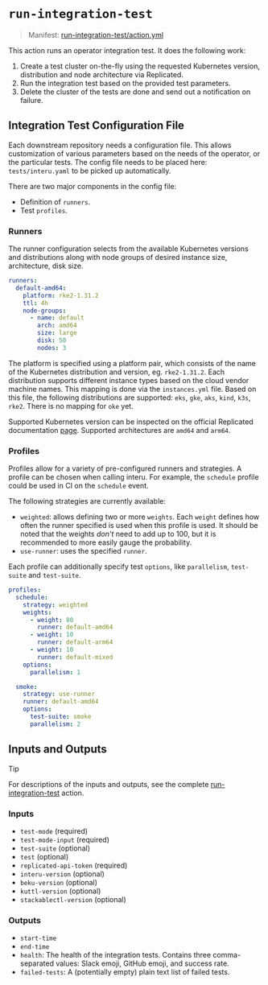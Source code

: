 # `run-integration-test`

> Manifest: [run-integration-test/action.yml][run-integration-test]

This action runs an operator integration test. It does the following work:

1. Create a test cluster on-the-fly using the requested Kubernetes version, distribution and node
   architecture via Replicated.
2. Run the integration test based on the provided test parameters.
3. Delete the cluster of the tests are done and send out a notification on failure.

## Integration Test Configuration File

Each downstream repository needs a configuration file. This allows customization of various
parameters based on the needs of the operator, or the particular tests. The config file needs to be
placed here: `tests/interu.yaml` to be picked up automatically.

There are two major components in the config file:

- Definition of `runners`.
- Test `profiles`.

### Runners

The runner configuration selects from the available Kubernetes versions and distributions along with
node groups of desired instance size, architecture, disk size.

```yaml
runners:
  default-amd64:
    platform: rke2-1.31.2
    ttl: 4h
    node-groups:
      - name: default
        arch: amd64
        size: large
        disk: 50
        nodes: 3
```

The platform is specified using a platform pair, which consists of the name of the Kubernetes
distribution and version, eg. `rke2-1.31.2`. Each distribution supports different instance types
based on the cloud vendor machine names. This mapping is done via the `instances.yml` file. Based
on this file, the following distributions are supported: `eks`, `gke`, `aks`, `kind`, `k3s`, `rke2`.
There is no mapping for `oke` yet.

Supported Kubernetes version can be inspected on the official Replicated documentation
[page][supported-clusters]. Supported architectures are `amd64` and `arm64`.

### Profiles

Profiles allow for a variety of pre-configured runners and strategies. A profile can be chosen when
calling interu. For example, the `schedule` profile could be used in CI on the `schedule` event.

The following strategies are currently available:

- `weighted`: allows defining two or more `weights`. Each `weight` defines how often the
  runner specified is used when this profile is used. It should be noted that the weights *don't*
  need to add up to 100, but it is recommended to more easily gauge the probability.
- `use-runner`: uses the specified `runner`.

Each profile can additionally specify test `options`, like `parallelism`, `test-suite` and
`test-suite`.

```yaml
profiles:
  schedule:
    strategy: weighted
    weights:
      - weight: 80
        runner: default-amd64
      - weight: 10
        runner: default-arm64
      - weight: 10
        runner: default-mixed
    options:
      parallelism: 1

  smoke:
    strategy: use-runner
    runner: default-amd64
    options:
      test-suite: smoke
      parallelism: 2
```

## Inputs and Outputs

> [!TIP]
> For descriptions of the inputs and outputs, see the complete [run-integration-test] action.

### Inputs

- `test-mode` (required)
- `test-mode-input` (required)
- `test-suite` (optional)
- `test` (optional)
- `replicated-api-token` (required)
- `interu-version` (optional)
- `beku-version` (optional)
- `kuttl-version` (optional)
- `stackablectl-version` (optional)

### Outputs

- `start-time`
- `end-time`
- `health`: The health of the integration tests. Contains three comma-separated values: Slack emoji,
  GitHub emoji, and success rate.
- `failed-tests`: A (potentially empty) plain text list of failed tests.

[supported-clusters]: https://docs.replicated.com/vendor/testing-supported-clusters
[run-integration-test]: ./action.yaml
